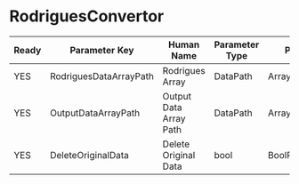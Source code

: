# RodriguesConvertor #

| Ready | Parameter Key | Human Name | Parameter Type | Parameter Class |
|-------|---------------|------------|-----------------|----------------|
| YES | RodriguesDataArrayPath | Rodrigues Array | DataPath | ArraySelectionParameter |
| YES | OutputDataArrayPath | Output Data Array Path | DataPath | ArrayCreationParameter |
| YES | DeleteOriginalData | Delete Original Data | bool | BoolParameter |
